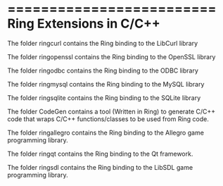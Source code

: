 =========================
Ring Extensions in C/C++
=========================

The folder ringcurl contains the Ring binding to the LibCurl library  

The folder ringopenssl contains the Ring binding to the OpenSSL library  

The folder ringodbc contains the Ring binding to the ODBC library  

The folder ringmysql contains the Ring binding to the MySQL library  

The folder ringsqlite contains the Ring binding to the SQLite library  

The folder CodeGen contains a tool (Written in Ring)
to generate C/C++ code that wraps C/C++ functions/classes
to be used from Ring code.

The folder ringallegro contains the Ring binding to the Allegro 
game programming library.

The folder ringqt contains the Ring binding to the Qt framework.

The folder ringsdl contains the Ring binding to the LibSDL
game programming library.